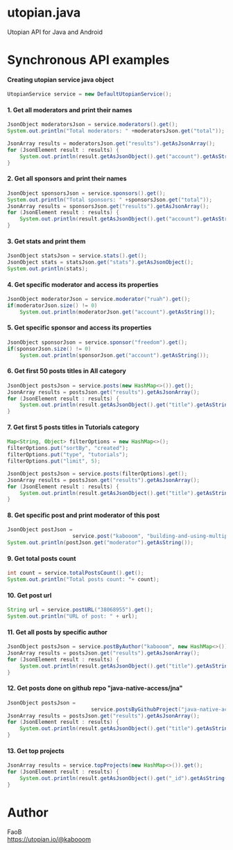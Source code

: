 # utopian.java #

Utopian API for Java and Android

# Synchronous API examples #

####  Creating utopian service java object
``` Java
UtopianService service = new DefaultUtopianService();
```

#### 1. Get all moderators and print their names
``` Java
JsonObject moderatorsJson = service.moderators().get();
System.out.println("Total moderators: " +moderatorsJson.get("total"));

JsonArray results = moderatorsJson.get("results").getAsJsonArray();
for (JsonElement result : results) {
    System.out.println(result.getAsJsonObject().get("account").getAsString());
}
```
#### 2. Get all sponsors and print their names
``` Java
JsonObject sponsorsJson = service.sponsors().get();
System.out.println("Total sponsors: " +sponsorsJson.get("total"));
JsonArray results = sponsorsJson.get("results").getAsJsonArray();
for (JsonElement result : results) {
    System.out.println(result.getAsJsonObject().get("account").getAsString());
}
```
#### 3.  Get stats and print them
``` Java
JsonObject statsJson = service.stats().get();
JsonObject stats = statsJson.get("stats").getAsJsonObject();
System.out.println(stats);
```
#### 4.  Get specific moderator and access its properties
``` Java
JsonObject moderatorJson = service.moderator("ruah").get();
if(moderatorJson.size() != 0)
    System.out.println(moderatorJson.get("account").getAsString());
```
#### 5.  Get specific sponsor and access its properties
``` Java
JsonObject sponsorJson = service.sponsor("freedom").get();
if(sponsorJson.size() != 0)
    System.out.println(sponsorJson.get("account").getAsString());
```
#### 6.  Get first 50 posts titles in All category
``` Java
JsonObject postsJson = service.posts(new HashMap<>()).get();
JsonArray results = postsJson.get("results").getAsJsonArray();
for (JsonElement result : results) {
    System.out.println(result.getAsJsonObject().get("title").getAsString());
}
```
#### 7.  Get first 5 posts titles in Tutorials category
``` Java
Map<String, Object> filterOptions = new HashMap<>();
filterOptions.put("sortBy", "created");
filterOptions.put("type", "tutorials");
filterOptions.put("limit", 5);

JsonObject postsJson = service.posts(filterOptions).get();
JsonArray results = postsJson.get("results").getAsJsonArray();
for (JsonElement result : results) {
    System.out.println(result.getAsJsonObject().get("title").getAsString());
}
```
#### 8.  Get specific post and print moderator of this post
``` Java
JsonObject postJson = 
                     service.post("kabooom", "building-and-using-multiple-android-shared-libraries").get();
System.out.println(postJson.get("moderator").getAsString());
```
#### 9.  Get total posts count
``` Java
int count = service.totalPostsCount().get();
System.out.println("Total posts count: "+ count);
```
#### 10.  Get post url
``` Java
String url = service.postURL("38068955").get();
System.out.println("URL of post: " + url);
```
#### 11.  Get all posts by specific author
``` Java
JsonObject postsJson = service.postByAuthor("kabooom", new HashMap<>()).get();
JsonArray results = postsJson.get("results").getAsJsonArray();
for (JsonElement result : results) {
    System.out.println(result.getAsJsonObject().get("title").getAsString());
}
```
#### 12.  Get posts done on github repo "java-native-access/jna"
``` Java
JsonObject postsJson = 
                           service.postsByGithubProject("java-native-access/jna", new HashMap<>()).get();
JsonArray results = postsJson.get("results").getAsJsonArray();
for (JsonElement result : results) {
    System.out.println(result.getAsJsonObject().get("title").getAsString());
}
```
#### 13.  Get top projects
``` Java
JsonArray results = service.topProjects(new HashMap<>()).get();
for (JsonElement result : results) {
    System.out.println(result.getAsJsonObject().get("_id").getAsString());
}
```



# Author #

FaoB  
https://utopian.io/@kabooom
